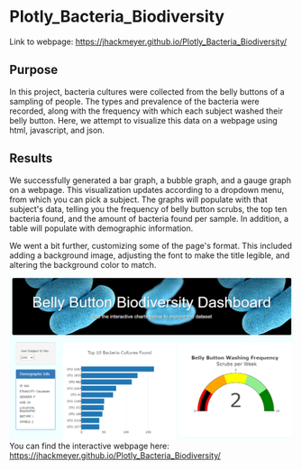 # Plotly_Bacteria_Biodiversity

Link to webpage: https://jhackmeyer.github.io/Plotly_Bacteria_Biodiversity/

## Purpose

In this project, bacteria cultures were collected from the belly buttons of a sampling of people.  The types and prevalence of the bacteria were recorded, along with the frequency with which each subject washed their belly button.  Here, we attempt to visualize this data on a webpage using html, javascript, and json.

## Results

We successfully generated a bar graph, a bubble graph, and a gauge graph on a webpage.  This visualization updates according to a dropdown menu, from which you can pick a subject.  The graphs will populate with that subject's data, telling you the frequency of belly button scrubs, the top ten bacteria found, and the amount of bacteria found per sample.  In addition, a table will populate with demographic information.

We went a bit further, customizing some of the page's format.  This included adding a background image, adjusting the font to make the title legible, and altering the background color to match.

![Bacteria_webpage](/images/bacteria_webpage.jpg)
You can find the interactive webpage here: https://jhackmeyer.github.io/Plotly_Bacteria_Biodiversity/
